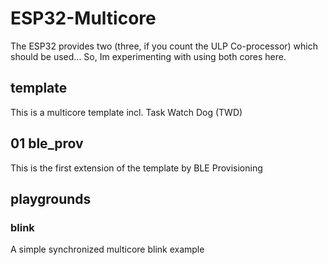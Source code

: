 # ESP32-Multicore
The ESP32 provides two (three, if you count the ULP Co-processor) which should be used... So, Im experimenting with using both cores here.
## template
This is a multicore template incl. Task Watch Dog (TWD)
## 01 ble_prov
This is the first extension of the template by BLE Provisioning
## playgrounds
### blink
A simple synchronized multicore blink example
